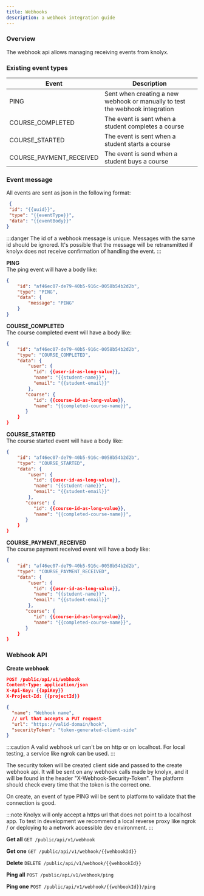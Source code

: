 ```yaml
---
title: Webhooks
description: a webhook integration guide
---
```


### Overview

The webhook api allows managing receiving events from knolyx.

### Existing event types

| Event                   | Description                                                                  |
|-------------------------|------------------------------------------------------------------------------|
| PING                    | Sent when creating a new webhook or manually to test the webhook integration |
 | COURSE_COMPLETED        | The event is sent when a student completes a course                          |
 | COURSE_STARTED          | The event is sent when a student starts a course                             |
 | COURSE_PAYMENT_RECEIVED | The event is send when a student buys a course                               |

### Event message
All events are sent as json in the following format:
```json
 {
 "id": "{{uuid}}",
 "type": "{{eventType}}",
 "data": "{{eventBody}}"
}
```

:::danger
The id of a webhook message is unique. Messages with the same id should be ignored. It's possible that the
message will be retransmitted if knolyx does not receive confirmation of handling the event.
:::

**PING** <br />
The ping event will have a body like:
``` json
{
    "id": "af46ec07-de79-40b5-916c-0058b54b2d2b",
    "type": "PING",
    "data": {
        "message": "PING"
    }
}
```

**COURSE_COMPLETED** <br />
The course completed event will have a body like:
``` json
{
    "id": "af46ec07-de79-40b5-916c-0058b54b2d2b",
    "type": "COURSE_COMPLETED",
    "data": {
        "user": {
          "id": {{user-id-as-long-value}},
          "name": "{{student-name}}",
          "email": "{{student-email}}"
        },
       "course": {
          "id": {{course-id-as-long-value}},
          "name": "{{completed-course-name}}",
       }
    }
}
```

**COURSE_STARTED** <br />
The course started event will have a body like:
``` json
{
    "id": "af46ec07-de79-40b5-916c-0058b54b2d2b",
    "type": "COURSE_STARTED",
    "data": {
        "user": {
          "id": {{user-id-as-long-value}},
          "name": "{{student-name}}",
          "email": "{{student-email}}"
        },
       "course": {
          "id": {{course-id-as-long-value}},
          "name": "{{completed-course-name}}",
       }
    }
}
```

**COURSE_PAYMENT_RECEIVED** <br />
The course payment received event will have a body like:
``` json
{
    "id": "af46ec07-de79-40b5-916c-0058b54b2d2b",
    "type": "COURSE_PAYMENT_RECEIVED",
    "data": {
        "user": {
          "id": {{user-id-as-long-value}},
          "name": "{{student-name}}",
          "email": "{{student-email}}"
        },
       "course": {
          "id": {{course-id-as-long-value}},
          "name": "{{completed-course-name}}",
       }
    }
}
```

### Webhook API

**Create webhook**
``` json
POST /public/api/v1/webhook
Content-Type: application/json
X-Api-Key: {{apiKey}}
X-Project-Id: {{projectId}}

{
  "name": "Webhook name",
  // url that accepts a PUT request
  "url": "https://valid-domain/hook",
  "securityToken": "token-generated-client-side"
}
```

:::caution
A valid webhook url can't be on http or on localhost. For local testing, a service like ngrok can be used.
:::

The security token will be created client side and passed to the create webhook api.
It will be sent on any webhook calls made by knolyx, and it will be found in the header "X-Webhook-Security-Token".
The platform should check every time that the token is the correct one.

On create, an event of type PING will be sent to platform to validate that the connection is good.


:::note
Knolyx will only accept a https url that does not point to a localhost app. 
To test in development we recommend a local reverse proxy like ngrok / or deploying to a network accessible dev environment.
:::

**Get all**
`GET /public/api/v1/webhook`

**Get one**
`GET /public/api/v1/webhook/{{wehbookId}}`

**Delete**
`DELETE /public/api/v1/webhook/{{wehbookId}}`

**Ping all**
`POST /public/api/v1/webhook/ping`

**Ping one**
`POST /public/api/v1/webhook/{{wehbookId}}/ping`


